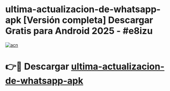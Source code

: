 # ultima-actualizacion-de-whatsapp-apk  [Versión completa] Descargar Gratis para Android 2025 - #e8izu

[![acn](https://github.com/user-attachments/assets/0f9c940e-d8b0-45ae-aac7-cd30a18b3e1c)](https://apps.freeplayer.one?title=ultima-actualizacion-de-whatsapp-apk&ref=9F)

# 👉🔴 Descargar [ultima-actualizacion-de-whatsapp-apk](https://apps.freeplayer.one?title=ultima-actualizacion-de-whatsapp-apk&ref=9F)
